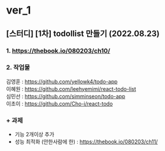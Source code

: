 # ver_1
## [스터디] [1차] todollist 만들기 (2022.08.23)
### 1. https://thebook.io/080203/ch10/
### 2. 작업물
김영훈 : https://github.com/yellowk4/todo-app <br>
이혜원 : https://github.com/leehyemimi/react-todo-list <br>
심민선 : https://github.com/simminseon/todo-app <br>
이초이 : https://github.com/Cho-i/react-todo<br>

### + 과제
- 기능 2개이상 추가
- 성능 최적화 (안한사람에 한) 
: https://thebook.io/080203/ch11/
